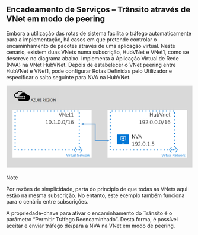 ## <a name="service-chaining-transit-through-peered-vnet"></a>Encadeamento de Serviços – Trânsito através de VNet em modo de peering
Embora a utilização das rotas de sistema facilita o tráfego automaticamente para a implementação, há casos em que pretende controlar o encaminhamento de pacotes através de uma aplicação virtual.
Neste cenário, existem duas VNets numa subscrição, HubVNet e VNet1, como se descreve no diagrama abaixo. Implementa a Aplicação Virtual de Rede (NVA) na VNet HubVNet. Depois de estabelecer o VNet peering entre HubVNet e VNet1, pode configurar Rotas Definidas pelo Utilizador e especificar o salto seguinte para NVA na HubVNet.

![Trânsito NVA](./media/virtual-networks-create-vnetpeering-scenario-transit-include/figure01.PNG)

> [!NOTE]
> Por razões de simplicidade, parta do princípio de que todas as VNets aqui estão na mesma subscrição. No entanto, este exemplo também funciona para o cenário entre subscrições.
> 
> 

A propriedade-chave para ativar o encaminhamento do Trânsito é o parâmetro “Permitir Tráfego Reencaminhado”. Desta forma, é possível aceitar e enviar tráfego de/para a NVA na VNet em modo de peering.  



<!--HONumber=Nov16_HO2-->


